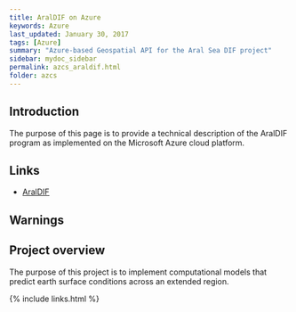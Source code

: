 ```yaml
---
title: AralDIF on Azure
keywords: Azure
last_updated: January 30, 2017
tags: [Azure]
summary: "Azure-based Geospatial API for the Aral Sea DIF project"
sidebar: mydoc_sidebar
permalink: azcs_araldif.html
folder: azcs
---
```


## Introduction

The purpose of this page is to provide a technical description of the 
AralDIF program as implemented on the Microsoft Azure cloud platform.

## Links

- [AralDIF](http://araldif.azurewebsites.net)

## Warnings

## Project overview

The purpose of this project is to implement computational models that predict earth surface 
conditions across an extended region. 

{% include links.html %}
